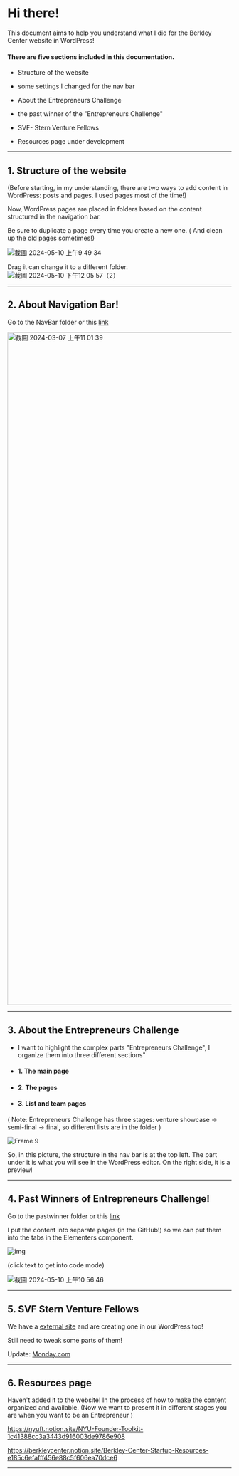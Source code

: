 # Hi there! 
This document aims to help you understand what I did for the Berkley Center website in WordPress!

#### There are five sections included in this documentation.
- Structure of the website
- some settings I changed for the nav bar

- About the Entrepreneurs Challenge
- the past winner of the "Entrepreneurs Challenge"

- SVF- Stern Venture Fellows
- Resources page under development




_____

## 1. Structure of the website

(Before starting, in my understanding, there are two ways to add content in WordPress: posts and pages. I used pages most of the time!)

Now, WordPress pages are placed in folders based on the content structured in the navigation bar. 

Be sure to duplicate a page every time you create a new one. ( And clean up the old pages sometimes!)

![截圖 2024-05-10 上午9 49 34](https://github.com/yclanlan/Berkley-Center-Website-Note/assets/97862198/967b3725-386a-4492-923b-5a03dfe1a62d)

Drag it can change it to a different folder.
![截圖 2024-05-10 下午12 05 57（2）](https://github.com/yclanlan/Berkley-Center-Website-Note-main/assets/97862198/f6d09442-1efe-450e-ad0d-099aa42285fc)


<hr>

## 2. About Navigation Bar!
Go to the NavBar folder or this <a src="https://yclanlan.github.io/Berkley-Center-Website-Note/NavBar/">[link](https://yclanlan.github.io/Berkley-Center-Website-Note/NavBar/)</a>

<img width="1512" alt="截圖 2024-03-07 上午11 01 39" src="https://github.com/yclanlan/Past-Winners---Berkley-Center-for-Entrepreneurship_files/assets/97862198/64eb88c1-a47d-4915-863b-79a41597d077">

<hr/>

## 3. About the Entrepreneurs Challenge

- I want to highlight the complex parts "Entrepreneurs Challenge", 
I organize them into three different sections"
- #### 1. The main page
- #### 2. The pages
- #### 3. List and team pages 

( Note: Entrepreneurs Challenge has three stages: venture showcase -> semi-final -> final, so different lists are in the folder )


![Frame 9](https://github.com/yclanlan/Berkley-Center-Website-Note/assets/97862198/99634fd0-d030-42ec-a5cf-40ffef248632)

So, in this picture, the structure in the nav bar is at the top left. The part under it is what you will see in the WordPress editor. On the right side, it is a preview!



<hr>

## 4. Past Winners of Entrepreneurs Challenge!
Go to the pastwinner folder or this <a src="https://yclanlan.github.io/Berkley-Center-Website-Note/pastwinner/">[link](https://yclanlan.github.io/Berkley-Center-Website-Note/pastwinner/)</a>

I put the content into separate pages (in the GitHub!) 
so we can put them into the tabs in the Elementers component.



![img](https://github.com/yclanlan/Past-Winners---Berkley-Center-for-Entrepreneurship_files/assets/97862198/54263819-5223-46e9-a803-4d9f32361a2a)


(click text to get into code mode)

![截圖 2024-05-10 上午10 56 46](https://github.com/yclanlan/Berkley-Center-Website-Note/assets/97862198/2d566a31-7db5-4e6b-bd44-1775c0b8e3e0)

<hr/>






## 5. SVF Stern Venture Fellows

We have a [external site](https://www.sternventurefellows.com/) and are creating one in our WordPress too!

Still need to tweak some parts of them!

Update:
[Monday.com](
https://berkley-center-for-entrepreneurship.monday.com/boards/4172666172/pulses/5601690207)



<hr> 


## 6. Resources page

Haven't added it to the website!
In the process of how to make the content organized and available.
(Now we want to present it in different stages you are when you want to be an Entrepreneur )



https://nyuft.notion.site/NYU-Founder-Toolkit-1c41388cc3a3443d916003de9786e908

https://berkleycenter.notion.site/Berkley-Center-Startup-Resources-e185c6efafff456e88c5f606ea70dce6



<hr> 






